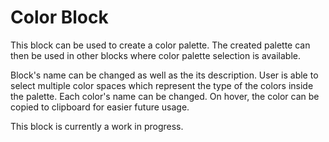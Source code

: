 # Color Block

This block can be used to create a color palette. The created palette can then be used in other blocks where color palette selection is available.

Block's name can be changed as well as the its description.
User is able to select multiple color spaces which represent the type of the colors inside the palette.
Each color's name can be changed. On hover, the color can be copied to clipboard for easier future usage.

This block is currently a work in progress.
